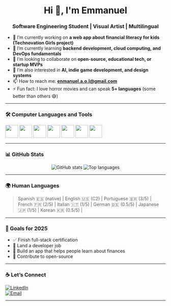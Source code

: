 <h1 align="center">Hi 👋, I'm Emmanuel</h1>
<h3 align="center">Software Engineering Student | Visual Artist | Multilingual</h3>

- 🔭 I’m currently working on **a web app about financial literacy for kids (Technovation Girls project)**  
- 🌱 I’m currently learning **backend development, cloud computing, and DevOps fundamentals**  
- 👯 I’m looking to collaborate on **open-source, educational tech, or startup MVPs**  
- 🧠 I’m also interested in **AI, indie game development, and design systems**  
- 📫 How to reach me: **enmanuel.a.o.l@gmail.com**  
- ⚡ Fun fact: I love horror movies and can speak **5+ languages** (some better than others 😅)

---

### 🛠️ Computer Languages and Tools

<p align="left">
  <img src="https://cdn.jsdelivr.net/gh/devicons/devicon/icons/javascript/javascript-original.svg" height="40" />
  <img src="https://cdn.jsdelivr.net/gh/devicons/devicon/icons/html5/html5-original.svg" height="40" />
  <img src="https://cdn.jsdelivr.net/gh/devicons/devicon/icons/css3/css3-original.svg" height="40" />
  <img src="https://cdn.jsdelivr.net/gh/devicons/devicon/icons/nodejs/nodejs-original.svg" height="40" />
  <img src="https://cdn.jsdelivr.net/gh/devicons/devicon/icons/mysql/mysql-original.svg" height="40" />
  <img src="https://cdn.jsdelivr.net/gh/devicons/devicon/icons/git/git-original.svg" height="40" />
  <img src="https://cdn.jsdelivr.net/gh/devicons/devicon/icons/linux/linux-original.svg" height="40" />
</p>

---

### 📊 GitHub Stats

<p align="center">
  <img src="https://github-readme-stats.vercel.app/api?username=YOUR_GITHUB_USERNAME&show_icons=true&theme=radical" alt="GitHub stats" />
  <img src="https://github-readme-stats.vercel.app/api/top-langs/?username=YOUR_GITHUB_USERNAME&layout=compact&theme=radical" alt="Top languages" />
</p>

---

### 🌍 Human Languages

> Spanish 🇪🇸 (native) | English 🇺🇸 (C2) | Portuguese 🇧🇷 (3/5) | French 🇫🇷 (2/5) | Italian 🇮🇹 (1/5) | German 🇩🇪 (0.5/5) | Japanese 🇯🇵 (1/5) | Korean 🇰🇷 (0.5/5) |

---

### 🎯 Goals for 2025

- ✅ Finish full-stack certification  
- 🚀 Land a developer job  
- 📱 Build an app that helps people learn about finances  
- 🤝 Contribute to open-source  

---

### ☕ Let’s Connect

[![LinkedIn](https://img.shields.io/badge/-LinkedIn-blue?style=flat-square&logo=linkedin&logoColor=white)](https://linkedin.com/in/eordonezlabarca/)  
[![Email](https://img.shields.io/badge/-Email-red?style=flat-square&logo=gmail&logoColor=white)](mailto:enmanuel.a.o.l@gmail.com)

---


<!--
**EnmanuelKantt/EnmanuelKantt** is a ✨ _special_ ✨ repository because its `README.md` (this file) appears on your GitHub profile.

Here are some ideas to get you started:

- 🔭 I’m currently working on ...
- 🌱 I’m currently learning ...
- 👯 I’m looking to collaborate on ...
- 🤔 I’m looking for help with ...
- 💬 Ask me about ...
- 📫 How to reach me: ...
- 😄 Pronouns: ...
- ⚡ Fun fact: ...
-->
